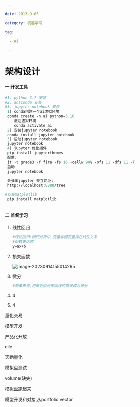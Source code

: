 ```yaml
---

date: 2013-9-05

category: 机器学习

tag:

  - ai

---
```


# 架构设计

#### 一 开发工具

```perl
#1. python 3.7 安装
#2. anaconda 安装
#3. jupyter notebook 安装
 1) conda创建一个ai虚拟环境
 conda create -n ai python=3.10
    激活虚拟环境
    conda activate ai
 2) 安装jupyter notebook
 conda install jupyter notebook
 3) 启动jupyter notebook
 jupyter notebook
 4) jupyter 优化插件
 pip install jupyterthemes
 配置:
 jt -t grade3 -f fira -fs 16 -cellw 90% -ofs 11 -dfs 11 -T
 启动
 jupyter notebook
  
 会弹出jupyter 交互网址:
 http://localhost:8888/tree

#安装matplotlib
 pip install matplotlib



```

#### 二 监督学习

1. 线性回归

   ```perl
   #线性回归:回归分析中,变量与因变量存在线性关系
   #函数表达式
   y=ax+b
   
   ```

   

2. 损失函数

     ![image-20230914155014265](/Users/li/gitblog/blog1/blog/docs/study/images/image-20230914155014265.png)

3. 微分

     ```perl
     #简单来说,用来近似局部曲线的直线成为微分
     ```

     

4. 4

5. 4



量化交易



模型开发

产品化开放

eile 



天勤量化

模拟盘测试

volume(缺失)

模拟盘跑起来

模型开发和对接,从portfolio vector

